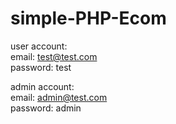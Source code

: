 # simple-PHP-Ecom

user account:  
email: test@test.com  
password: test  

admin account:  
email: admin@test.com  
password: admin  
